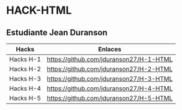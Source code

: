 # HACK-HTML

## Estudiante Jean Duranson

|Hacks | Enlaces |
|----------|---------|
| Hacks   H-1 | https://github.com/jduranson27/H-1-HTML |
| Hacks   H-2 | https://github.com/jduranson27/H-2-HTML |
| Hacks   H-3 | https://github.com/jduranson27/H-3-HTML |
| Hacks   H-4 | https://github.com/jduranson27/H-4-HTML |
| Hacks   H-5 | https://github.com/jduranson27/H-5-HTML |
